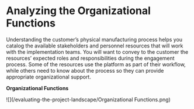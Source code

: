 # Analyzing the Organizational Functions

Understanding the customer’s physical manufacturing process helps you catalog the available stakeholders and personnel resources that will work with the implementation teams. You will want to convey to the customer the resources’ expected roles and responsibilities during the engagement process. Some of the resources use the platform as part of their workflow, while others need to know about the process so they can provide appropriate organizational support.

**Organizational Functions**

![](/evaluating-the-project-landscape/Organizational Functions.png)



